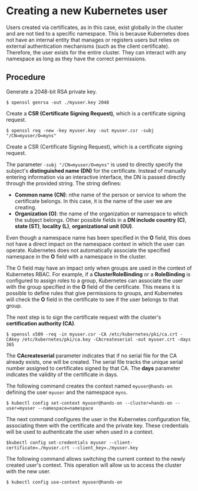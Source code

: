 # Creating a new Kubernetes user

Users created via certificates, as in this case, exist globally in the cluster and are not tied to a specific namespace. This is because Kubernetes does not have an internal entity that manages or registers users but relies on external authentication mechanisms (such as the client certificate). Therefore, the user exists for the entire cluster. They can interact with any namespace as long as they have the correct permissions.


## Procedure 

Generate a 2048-bit RSA private key.

```console
$ openssl genrsa -out ./myuser.key 2048
```

Create a **CSR (Certificate Signing Request)**, which is a certificate signing request.

```console
$ openssl req -new -key myuser.key -out myuser.csr -subj "/CN=myuser/O=myns"
```

Create a CSR (Certificate Signing Request), which is a certificate signing request.

The parameter `-subj "/CN=myuser/O=myns"` is used to directly specify the subject's **distinguished name (DN)** for the certificate. Instead of manually entering information via an interactive interface, the DN is passed directly through the provided string. The string defines:

- **Common name (CN)**: nthe name of the person or service to whom the certificate belongs. In this case, it is the name of the user we are creating.
- **Organization (O)**: the name of the organization or namespace to which the subject belongs. Other possible fields in a **DN include country (C)**, **state (ST)**, **locality (L)**, **organizational unit (OU)**.

Even though a namespace name has been specified in the **O** field, this does not have a direct impact on the namespace context in which the user can operate. Kubernetes does not automatically associate the specified namespace in the **O** field with a namespace in the cluster.

The O field may have an impact only when groups are used in the context of Kubernetes RBAC. For example, if a **ClusterRoleBinding** or a **RoleBinding** is configured to assign roles to a group, Kubernetes can associate the user with the group specified in the **O** field of the certificate. This means it is possible to define rules that give permissions to groups, and Kubernetes will check the **O** field in the certificate to see if the user belongs to that group.

The next step is to sign the certificate request with the cluster's **certification authority (CA)**.

```console
$ openssl x509 -req -in myuser.csr -CA /etc/kubernetes/pki/ca.crt -CAkey /etc/kubernetes/pki/ca.key -CAcreateserial -out myuser.crt -days 365
```

The **CAcreateserial** parameter indicates that if no serial file for the CA already exists, one will be created. The serial file tracks the unique serial number assigned to certificates signed by that CA. The **days** parameter indicates the validity of the certificate in days.

The following command creates the context named `myuser@hands-on` defining the user `myuser` and the namespace `myns`.

```console
$ kubectl config set-context myuser@hands-on --cluster=hands-on --user=myuser --namespace=namespace
```

The next command configures the user in the Kubernetes configuration file, associating them with the certificate and the private key. These credentials will be used to authenticate the user when used in a context.

```console
$kubectl config set-credentials myuser --client-certificate=./myuser.crt --client_key=./myuser.key 
```

The following command allows switching the current context to the newly created user's context. This operation will allow us to access the cluster with the new user.

```console
$ kubectl config use-context myuser@hands-on
```